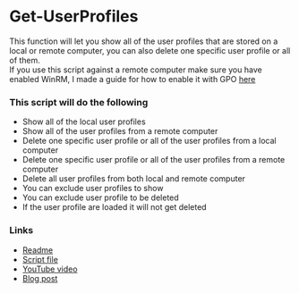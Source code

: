 ﻿# Get-UserProfiles
This function will let you show all of the user profiles that are stored on a local or remote computer, you can also delete one specific user profile or all of them.  
If you use this script against a remote computer make sure you have enabled WinRM, I made a guide for how to enable it with GPO [here](https://stolpe.io/enable-winrm-with-gpo/)
### This script will do the following
- Show all of the local user profiles
- Show all of the user profiles from a remote computer
- Delete one specific user profile or all of the user profiles from a local computer
- Delete one specific user profile or all of the user profiles from a remote computer
- Delete all user profiles from both local and remote computer
- You can exclude user profiles to show
- You can exclude user profile to be deleted
- If the user profile are loaded it will not get deleted

### Links
- [Readme](https://github.com/rstolpe/PowerShell-Scripts/blob/main/Windows/Get-UserProfiles.md)  
- [Script file](https://github.com/rstolpe/PowerShell-Scripts/blob/main/Windows/Get-UserProfiles.ps1)
- [YouTube video](https://youtube.com/shorts/SPPSHiMjVmA?feature=share)
- [Blog post](https://stolpe.io/script-to-delete-user-profiles-from-local-and-remote-computer/)